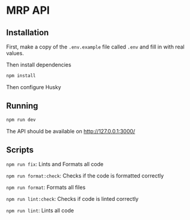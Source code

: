 # MRP API

## Installation

First, make a copy of the `.env.example` file called `.env` and fill in with real values.

Then install dependencies

```sh
npm install
```

Then configure Husky

## Running

```sh
npm run dev
```

The API should be available on http://127.0.0.1:3000/

## Scripts

`npm run fix`: Lints and Formats all code

`npm run format:check`: Checks if the code is formatted correctly

`npm run format`: Formats all files

`npm run lint:check`: Checks if code is linted correctly

`npm run lint`: Lints all code
